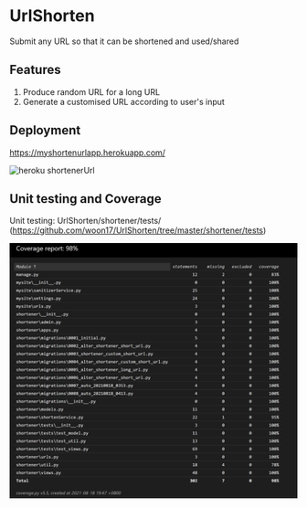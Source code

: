 # UrlShorten
Submit any URL so that it can be shortened and used/shared

## Features
1. Produce random URL for a long URL
2. Generate a customised URL according to user's input

## Deployment
https://myshortenurlapp.herokuapp.com/

![heroku shortenerUrl](https://github.com/woon17/UrlShorten/blob/main/docs/images/myshortenurlappHeroku.PNG)
## Unit testing and Coverage

Unit testing: UrlShorten/shortener/tests/ (https://github.com/woon17/UrlShorten/tree/master/shortener/tests)

![coverage report](https://github.com/woon17/UrlShorten/blob/master/docs/images/coverageReport.PNG)
